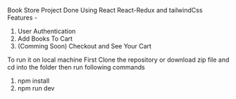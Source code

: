 Book Store Project
Done Using React React-Redux and tailwindCss
Features -

1. User Authentication
2. Add Books To Cart
3. (Comming Soon) Checkout and See Your Cart

To run it on local machine First Clone the repository or download zip file and cd into the folder
then run following commands

1. npm install
2. npm run dev
